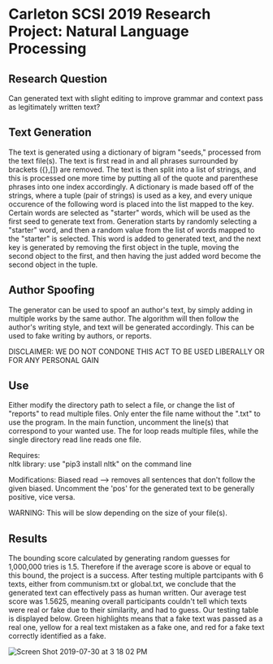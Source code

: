 # Carleton SCSI 2019 Research Project: Natural Language Processing 

## Research Question
Can generated text with slight editing to improve grammar and context pass as legitimately written text?

## Text Generation
The text is generated using a dictionary of bigram "seeds," processed from the text file(s). The text is first read in and all phrases surrounded by brackets ({},[]) are removed. The text is then split into a list of strings, and this is processed one more time by putting all of the quote and parenthese phrases into one index accordingly. A dictionary is made based off of the strings, where a tuple (pair of strings) is used as a key, and every unique occurence of the following word is placed into the list mapped to the key. Certain words are selected as "starter" words, which will be used as the first seed to generate text from. Generation starts by randomly selecting a "starter" word, and then a random value from the list of words mapped to the "starter" is selected. This word is added to generated text, and the next key is generated by removing the first object in the tuple, moving the second object to the first, and then having the just added word become the second object in the tuple.

## Author Spoofing
The generator can be used to spoof an author's text, by simply adding in multiple works by the same author. The algorithm will then follow the author's writing style, and text will be generated accordingly. This can be used to fake writing by authors, or reports.   
  
DISCLAIMER: WE DO NOT CONDONE THIS ACT TO BE USED LIBERALLY OR FOR ANY PERSONAL GAIN

## Use
Either modify the directory path to select a file, or change the list of "reports" to read multiple files. Only enter the file name without the ".txt" to use the program. In the main function, uncomment the line(s) that correspond to your wanted use. The for loop reads multiple files, while the single directory read line reads one file.  
  
Requires:  
nltk library: use "pip3 install nltk" on the command line  
  
Modifications:
Biased read --> removes all sentences that don't follow the given biased. Uncomment the 'pos' for the generated text to be generally positive, vice versa.  
  
WARNING: This will be slow depending on the size of your file(s).

## Results
The bounding score calculated by generating random guesses for 1,000,000 tries is 1.5. Therefore if the average score is above or equal to this bound, the project is a success. After testing multiple partcipants with 6 texts, either from communism.txt or global.txt, we conclude that the generated text can effectively pass as human written. Our average test score was 1.5625, meaning overall participants couldn't tell which texts were real or fake due to their similarity, and had to guess. Our testing table is displayed below. Green highlights means that a fake text was passed as a real one, yellow for a real text mistaken as a fake one, and red for a fake text correctly identified as a fake.  
  
![Screen Shot 2019-07-30 at 3 18 02 PM](https://user-images.githubusercontent.com/32970087/62162168-42381900-b2dd-11e9-872f-069ec6545cdd.png)
